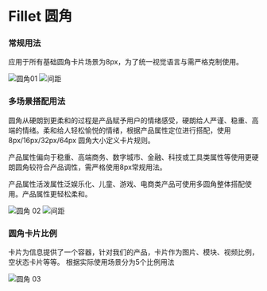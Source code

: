 # **Fillet 圆角**


### 常规用法
应用于所有基础圆角卡片场景为8px，为了统一视觉语言与需严格克制使用。

![圆角01](https://img10.360buyimg.com/imagetools/jfs/t1/187858/32/34193/70807/64586bc7F1340db2a/ac40e186b2a56b5c.png)
![间距](https://img13.360buyimg.com/imagetools/jfs/t1/200653/10/26981/9296/64586bceF91ab6b48/88e62cad47b2d16a.png)

### 多场景搭配用法
圆角从硬朗到更柔和的过程是产品赋予用户的情绪感受，硬朗给人严谨、稳重、高端的情绪。柔和给人轻松愉悦的情绪，根据产品属性定位进行搭配，使用 8px/16px/32px/64px 圆角大小定义卡片规则。

产品属性偏向于稳重、高端商务、数字城市、金融、科技或工具类属性等使用更硬朗圆角较符合产品调性，需严格使用8px常规用法。

产品属性活泼属性泛娱乐化、儿童、游戏、电商类产品可使用多圆角整体搭配使用。产品属性更轻松柔和。

![圆角 02](https://img11.360buyimg.com/imagetools/jfs/t1/211281/5/32234/114345/64586bc7Fc6a6eb93/d659d3c3f12c316d.png)
![间距](https://img13.360buyimg.com/imagetools/jfs/t1/200653/10/26981/9296/64586bceF91ab6b48/88e62cad47b2d16a.png)
### 圆角卡片比例
卡片为信息提供了一个容器，针对我们的产品，卡片作为图片、模块、视频比例，空状态卡片等等。
根据实际使用场景分为5个比例用法

![圆角 03](https://img11.360buyimg.com/imagetools/jfs/t1/83382/19/22957/129860/64586bc7F71dd1020/03ab237966f7b257.png)